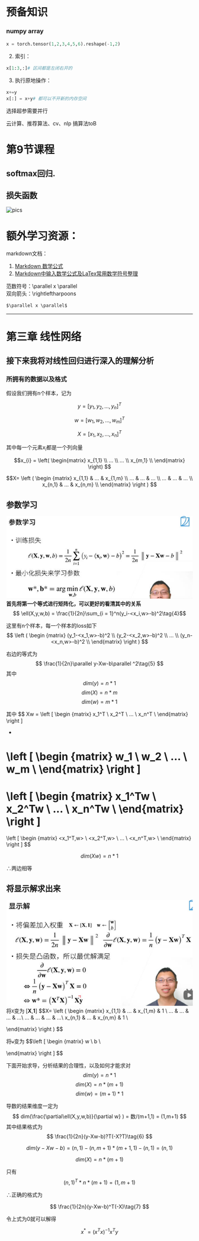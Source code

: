 # 预备知识

### numpy array

```python
x = torch.tensor(1,2,3,4,5,6).reshape(-1,2)
```

2. 索引：

```python
x[1:3,:]# 区间都是左闭右开的
```

3. 执行原地操作：

```python
x+=y
x[:] = x+y# 都可以不开新的内存空间
```

选择超参需要并行

云计算、推荐算法、cv、nlp 搞算法toB

# 第9节课程

## softmax回归.

## 损失函数

![pics](E://MarkText/pics//2022-01-10-21-39-36-image.png)

# 额外学习资源：

markdown文档：

1. [Markdown 数学公式](http://blog.lisp4fun.com/2017/11/01/formula)
2. [Markdown中输入数学公式及LaTex常用数学符号整理](http://liyangbit.com/math/jupyter-latex/#32-%E5%B8%A6%E6%8B%AC%E5%8F%B7%E7%9A%84%E7%9F%A9%E9%98%B5-bmatrix-bmatrix)

范数符号：\parallel x \parallel  
双向箭头：\rightleftharpoons

```markdown
$\parallel x \parallel$
```

---

# 第三章 线性网络

## 接下来我将对线性回归进行深入的理解分析

### 所拥有的数据以及格式

假设我们拥有n个样本，记为

$$y = [y_1,y_2,...,y_n]^{T}\tag{1} $$

$$w = [w_1,w_2,...,w_m]^{T}\tag{2} $$

$$  X =[x_1,x_2,...,x_n]^T\tag{3}   $$

其中每一个元素$x_{i}$都是一个列向量

$$x_{i} = 
\left( \begin{matrix}
x_{1,1} \\
  ...  \\
  ...  \\
  x_{m,1}  \\
\end{matrix}
\right)
$$

$$X=
\left (
\begin {matrix}
  x_{1,1} & ... & x_{1,m} \\
  ... & ... & ... \\
  ... & ... & ... \\
  x_{n,1} & ... & x_{n,m} \\
\end{matrix}
\right )
$$

## 参数学习

![pics](../pics/15.jpg)
**首先将第一个等式进行矩阵化，可以更好的看清其中的关系**
$$ \ell(X,y,w,b)  = \frac{1}{2n}\sum_{i = 1}^n(y_i-<x_i,w>-b)^2\tag{4}$$

这里有n个样本，每一个样本的loss如下
$$
\left (
\begin {matrix}
  (y_1-<x_1,w>-b)^2  \\
  (y_2-<x_2,w>-b)^2  \\
  ...  \\
  (y_n-<x_n,w>-b)^2 \\
\end{matrix}
\right )
$$

右边的等式为
$$
\frac{1}{2n}\parallel y-Xw-b\parallel ^2\tag{5}
$$
其中
$$dim(y) = n*1$$
$$dim(X) = n*m$$
$$dim(w) = m*1$$

其中
$$
Xw = 
\left [
\begin {matrix}
  x_1^T  \\
  x_2^T  \\
  ...  \\
  x_n^T \\
\end{matrix}
\right ]

*
\left [
\begin {matrix}
  w_1  \\
  w_2  \\
  ...  \\
  w_m \\
\end{matrix}
\right ]
=
\left [
\begin {matrix}
  x_1^Tw  \\
  x_2^Tw  \\
  ...  \\
  x_n^Tw \\
\end{matrix}
\right ]
=
\left [
\begin {matrix}
  <x_1^T,w>  \\
  <x_2^T,w>  \\
  ...  \\
  <x_n^T,w> \\
\end{matrix}
\right ]
$$

$$
dim(Xw) = n*1
$$

$\therefore$两边相等

## 将显示解求出来

![pics](../pics/16.jpg)
将`X`变为
[**X**,**1**]
$$X=
\left (
\begin {matrix}
  x_{1,1} & ... & x_{1,m} & 1 \\
  ... & ... & ... & ...\\
  ... & ... & ... & ...\\
  x_{n,1} & ... & x_{n,m} & 1 \\

\end{matrix}
\right )
$$

将`w`变为
$$\left [
\begin {matrix}
  w  \\
  b  \\

\end{matrix}
\right ]
$$

下面开始求导，分析结果的合理性，以及如何才能求对
$$dim(y) = n*1$$
$$dim(X) = n*(m+1)$$
$$dim(w) = (m+1)*1$$

导数的结果维度一定为
$$ dim(\frac{\partial\ell(X,y,w,b)}{\partial w} ) = 数/(m+1,1) = (1,m+1)
$$
其中结果格式为
$$
\frac{1}{2n}(y-Xw-b)?T(-X?T)\tag{6}
$$

$$
dim(y-Xw-b) = (n,1)-(n,m+1)*(m+1,1)-(n,1) = (n,1)
$$ 

$$
dim(X) = n*(m+1)
$$


只有
$$
(n,1)^T*n*(m+1) = (1,m+1)
$$

$\therefore$正确的格式为

$$
\frac{1}{2n}(y-Xw-b)^T(-X)\tag{7}
$$

令上式为0就可以解得

$$
x^* = ({x^T}x)^{-1}x^Ty
$$

